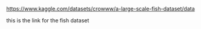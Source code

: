 https://www.kaggle.com/datasets/crowww/a-large-scale-fish-dataset/data

this is the link for the fish dataset 
